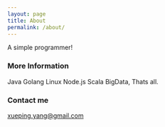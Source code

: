 ```yaml
---
layout: page
title: About
permalink: /about/
---
```


A simple programmer!

### More Information

Java Golang Linux Node.js Scala BigData, Thats all.

### Contact me

[xueping.yang@gmail.com](mailto:xueping.yang@gmail.com)
